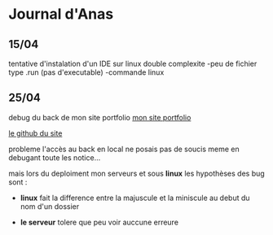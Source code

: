 # Journal d'Anas

## 15/04

tentative d'instalation d'un IDE sur linux double complexite
-peu de fichier type .run (pas d'executable)
-commande linux 

## 25/04

debug du back de mon site portfolio [mon site portfolio]('anasyousfi.fr')

[le github du site]('https://github.com/anas1478/site_portfolio')

probleme l'accès au back en local ne posais pas de soucis meme en debugant toute les notice...

mais lors du deploiment mon serveurs et sous __linux__ les hypothèses des bug sont :

- __linux__ fait la difference entre la majuscule et la miniscule au debut du nom d'un dossier

- __le serveur__ tolere que peu voir auccune erreure

